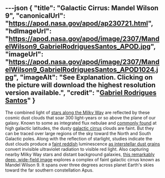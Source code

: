 ---json
{
  "title": "Galactic Cirrus: Mandel Wilson 9",
  "canonicalUrl": "https://apod.nasa.gov/apod/ap230721.html",
  "hdImageUrl": "https://apod.nasa.gov/apod/image/2307/MandelWilson9_GabrielRodriguesSantos_APOD.jpg",
  "imageUrl": "https://apod.nasa.gov/apod/image/2307/MandelWilson9_GabrielRodriguesSantos_APOD1024.jpg",
  "imageAlt": "See Explanation. Clicking on the picture will download the highest resolution version available.",
  "credit": "[Gabriel Rodrigues Santos](https://www.astrobin.com/users/grsotnas/)"
}
---

The combined light of [stars along the Milky Way](http://www.nasa.gov/jpl/charting-the-milky-way-from-the-inside-out) are reflected by these cosmic dust clouds that soar 300 light-years or so above the plane of our galaxy. Known to some as integrated flux nebulae and [commonly found](https://ui.adsabs.harvard.edu/abs/2023MNRAS.tmp.1867M/abstract) at high galactic latitudes, the dusty [galactic cirrus](https://cosmotography.com/images/galactic_cirrus.html) clouds are faint. But they can be traced over large regions of the sky toward the North and South Galactic poles. Along with the reflection of starlight, studies indicate the dust clouds produce a [faint reddish](https://apod.nasa.gov/apod/ap041104.html) luminescence [as interstellar dust grains](https://ui.adsabs.harvard.edu/abs/2008ApJ...679..497W/abstract) convert invisible ultraviolet radiation to visible red light. Also capturing nearby Milky Way stars and distant background galaxies, [this remarkably deep, wide-field image](https://www.astrobin.com/98xuw6/) explores a complex of faint galactic cirrus known as Mandel Wilson 9. It spans over three degrees across planet Earth's skies toward the far southern constellation Apus.
